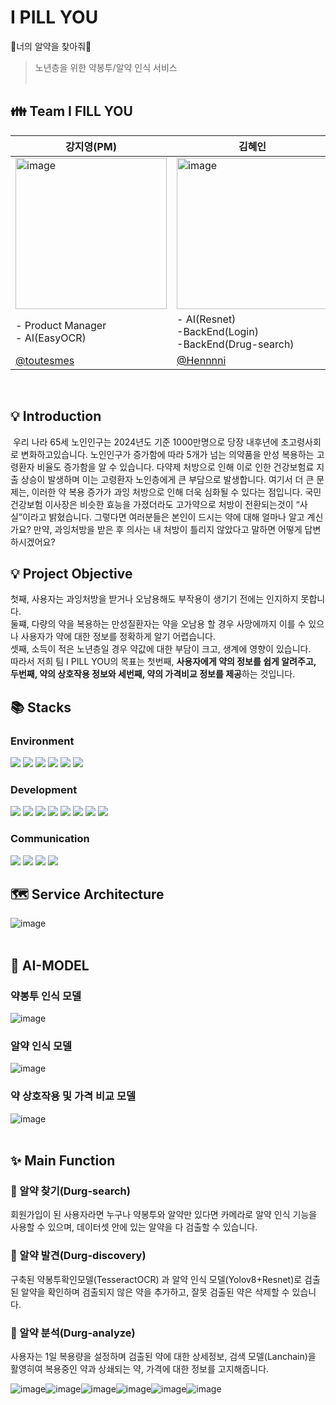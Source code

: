# I PILL YOU
💊너의 알약을 찾아줘💊
> 노년층을 위한 약봉투/알약 인식 서비스
<br/> <br/> 


## 👪 Team I FILL YOU
| 강지영(PM)                             | 김혜인                                              | 양정원                                        | 양하영                                    | 이승주                                              |
|--------------------------------------|--------------------------------------------------|--------------------------------------------|----------------------------------------|--------------------------------------------------|
|<img width="242" alt="image" src="https://github.com/IPILLYOU-ALGO/DEVELOP/blob/main/asset/%EC%A7%80%EC%98%81.png"> | <img width="242" alt="image" src="https://github.com/IPILLYOU-ALGO/DEVELOP/blob/main/asset/%ED%98%9C%EC%9D%B8.png">| <img width="242" alt="image" src="https://github.com/IPILLYOU-ALGO/DEVELOP/blob/main/asset/%EC%A0%95%EC%9B%90.png">|<img width="242" alt="image" src="https://github.com/IPILLYOU-ALGO/DEVELOP/blob/main/asset/%ED%95%98%EC%98%81.png">|<img width="242" alt="image" src="https://github.com/IPILLYOU-ALGO/DEVELOP/blob/main/asset/%EC%8A%B9%EC%A3%BC.png">|
| - Product Manager <br> - AI(EasyOCR) | - AI(Resnet) <br> -BackEnd(Login) <br> -BackEnd(Drug-search) | - Data preprocessing <br> -AI(LangChain) <br> -BackEnd(Drug-Analyze) | - AI(Yolov8) <br> -BackEnd(Drug-discovery) | - AI(EasyOCR, TesseractOCR) <br> -FrontEnd|
| [@toutesmes](https://github.com/toutesmes) | [@Hennnni](https://github.com/Hennnni)             | [@won15367](https://github.com/won15367) | [@yyeongha](https://github.com/yyeongha) | [@ju1115](https://github.com/ju1115)         |
<br/> 

## 💡 Introduction
 우리 나라 65세 노인인구는 2024년도 기준 1000만명으로 당장 내후년에 초고령사회로 변화하고있습니다. 노인인구가 증가함에 따라 5개가 넘는 의약품을 만성 복용하는 고령환자 비율도 증가함을 알 수 있습니다. 다약제 처방으로 인해 이로 인한 건강보험료 지출 상승이 발생하며 이는 고령환자 노인층에게 큰 부담으로 발생합니다. 여기서 더 큰 문제는, 이러한 약 복용 증가가 과잉 처방으로 인해 더욱 심화될 수 있다는 점입니다. 국민건강보험 이사장은 비슷한 효능을 가졌더라도 고가약으로 처방이 전환되는것이 “사실”이라고 밝혔습니다. 그렇다면 여러분들은 본인이 드시는 약에 대해 얼마나 알고 계신가요? 만약, 과잉처방을 받은 후 의사는 내 처방이 틀리지 않았다고 말하면 어떻게 답변하시겠어요?
<br/> 



## 💡 Project Objective
첫째, 사용자는 과잉처방을 받거나 오남용해도 부작용이 생기기 전에는 인지하지 못합니다. <br>
둘쨰, 다량의 약을 복용하는 만성질환자는 약을 오남용 할 경우 사망에까지 이를 수 있으나
사용자가 약에 대한 정보를 정확하게 알기 어렵습니다.<br>
셋째, 소득이 적은 노년층일 경우 약값에 대한 부담이 크고, 생계에 영향이 있습니다.<br>
따라서 저희 팀 I PILL YOU의 목표는 첫번째, **사용자에게 약의 정보를 쉽게 알려주고, 두번째, 약의 상호작용 정보와 세번째, 약의 가격비교 정보를 제공**하는 것입니다.
<br/> 


## 📚 Stacks
### Environment
<img  src="https://img.shields.io/badge/windows-0078D6?style=for-the-badge&logo=windows&logoColor=white"> <img  src="https://img.shields.io/badge/macOS-000000?style=for-the-badge&logo=macos&logoColor=white"> <img src="https://img.shields.io/badge/sqlDeveloper-666666?style=for-the-badge&logo=sqlDeveloper&logoColor=white"> <img src="https://img.shields.io/badge/postman-FF6C37?style=for-the-badge&logo=postman&logoColor=white"> <img src="https://img.shields.io/badge/Ubuntu-E95420?style=for-the-badge&logo=Ubuntu&logoColor=white"/> <img src="https://img.shields.io/badge/Amazon AWS-232F3E?style=for-the-badge&logo=amazonaws&logoColor=white"/>

### Development
<img src="https://img.shields.io/badge/Python-3776AB?style=for-the-badge&logo=Python&logoColor=white"/> <img src="https://img.shields.io/badge/Anaconda-44A833?style=for-the-badge&logo=Anaconda&logoColor=white"/> <img src="https://img.shields.io/badge/django-092E20?style=for-the-badge&logo=django&logoColor=white"/> <img src="https://img.shields.io/badge/Google Colab-F9AB00?style=for-the-badge&logo=Google Colab&logoColor=white"/> <img src="https://img.shields.io/badge/MySQL-4479A1?style=for-the-badge&logo=MySQL&logoColor=white"/> <img src="https://img.shields.io/badge/Nuxt.js-00DC82?style=for-the-badge&logo=Nuxt.js&logoColor=white"/> <img src="https://img.shields.io/badge/HTML5-E34F26?style=for-the-badge&logo=html5&logoColor=white"/> <img src="https://img.shields.io/badge/CSS3-1572B6?style=for-the-badge&logo=css3&logoColor=white"/>

### Communication
<img src="https://img.shields.io/badge/github-181717?style=for-the-badge&logo=github&logoColor=white"> <img src="https://img.shields.io/badge/notion-000000?style=for-the-badge&logo=notion&logoColor=white"> <img src="https://img.shields.io/badge/figma-F24E1E?style=for-the-badge&logo=figma&logoColor=white"> <img src="https://img.shields.io/badge/gooleDrive-4285F4?style=for-the-badge&logo=googleDrive&logoColor=white">
<br/> 


## 🗺 Service Architecture
<img alt="image" src="https://github.com/IPILLYOU-ALGO/DEVELOP/blob/main/asset/flow.png"> 
<br/> <br/> 

## 🔎 AI-MODEL
### 약봉투 인식 모델
<img alt="image" src="https://github.com/IPILLYOU-ALGO/DEVELOP/blob/main/asset/%EC%95%BD%EB%B4%89%ED%88%AC.png"> 
<br/>

### 알약 인식 모델
<img alt="image" src="https://github.com/IPILLYOU-ALGO/DEVELOP/blob/main/asset/%EC%95%8C%EC%95%BD%EC%9D%B8%EC%8B%9D.png"> 
<br/>

### 약 상호작용 및 가격 비교 모델
<img alt="image" src="https://github.com/IPILLYOU-ALGO/DEVELOP/blob/main/asset/%EA%B2%80%EC%83%89.png"> 
<br/>
<br/>

## ✨ Main Function
### 📃 알약 찾기(Durg-search)
 회원가입이 된 사용자라면 누구나 약봉투와 알약만 있다면 카메라로 알약 인식 기능을 사용할 수 있으며, 데이터셋 안에 있는 알약을 다 검출할 수 있습니다.

### 📃 알약 발견(Durg-discovery)
 구축된 약봉투확인모델(TesseractOCR) 과 알약 인식 모델(Yolov8+Resnet)로 검출된 알약을 확인하며 검출되지 않은 약을 추가하고, 잘못 검출된 약은 삭제할 수 있습니다.

### 📃 알약 분석(Durg-analyze)
 사용자는 1일 복용량을 설정하며 검출된 약에 대한 상세정보, 검색 모델(Lanchain)을 활영히여 복용중인 약과 상쇄되는 약, 가격에 대한 정보를 고지해줍니다.

<img alt="image" src="https://github.com/IPILLYOU-ALGO/DEVELOP/blob/main/asset/%EC%B4%AC%EC%98%81%EB%B0%A9%EC%8B%9D%EC%84%A0%ED%83%9D.png"><img alt="image" src="https://github.com/IPILLYOU-ALGO/DEVELOP/blob/main/asset/%EC%95%BD%EB%B4%89%ED%88%AC%EC%B4%AC%EC%98%81.png"><img alt="image" src="https://github.com/IPILLYOU-ALGO/DEVELOP/blob/main/asset/%EC%95%8C%EC%95%BD%EC%B4%AC%EC%98%81.png"><img alt="image" src="https://github.com/IPILLYOUALGO/DEVELOP/blob/main/asset/%EC%95%8C%EC%95%BD%EA%B2%80%EC%83%891.png"><img alt="image" src="https://github.com/IPILLYOU-ALGO/DEVELOP/blob/main/asset/%EC%95%8C%EC%95%BD%EA%B2%80%EC%83%89.png"><img alt="image" src="https://github.com/IPILLYOU-ALGO/DEVELOP/blob/main/asset/%EC%95%8C%EC%95%BD%EB%B6%84%EC%84%9D%EA%B2%B0%EA%B3%BC1.png">


